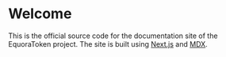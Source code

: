 # Welcome

This is the official source code for the documentation site of the EquoraToken project. The site is built using [Next.js](https://nextjs.org/) and [MDX](https://mdxjs.com/).

